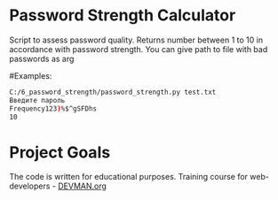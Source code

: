 # Password Strength Calculator

Script to assess password quality. Returns number between 1 to 10 in accordance with password strength.
You can give path to file with bad passwords as arg  
 
#Examples:
```bash
C:/6_password_strength/password_strength.py test.txt
Введите пароль
Frequency123)%$^gSFDhs
10
```
# Project Goals

The code is written for educational purposes. Training course for web-developers - [DEVMAN.org](https://devman.org)
